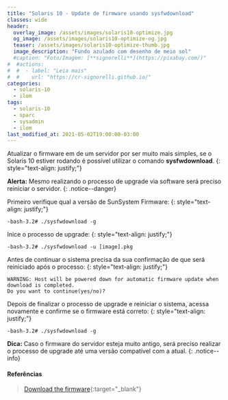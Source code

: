 ```yaml
---
title: "Solaris 10 - Update de firmware usando sysfwdownload"
classes: wide
header:
  overlay_image: /assets/images/solaris10-optimize.jpg
  og_image: /assets/images/solaris10-optimize-og.jpg
  teaser: /assets/images/solaris10-optimize-thumb.jpg
  image_description: "Fundo azulado com desenho de meio sol"
  #caption: "Foto/Imagem: [**signorelli**](https://pixabay.com/)"
#  #actions:
#  #  - label: "Leia mais"
#  #    url: "https://cr-signorelli.github.io/"
categories:
  - solaris-10
  - ilom
tags:
  - solaris-10
  - sparc
  - sysadmin
  - ilom
last_modified_at: 2021-05-02T19:00:00-03:00
---
```


Atualizar o firmware em de um servidor por ser muito mais simples, se o Solaris 10 estiver rodando é possível utilizar o comando **sysfwdownload**.
{: style="text-align: justify;"}

**Alerta:** Mesmo realizando o processo de upgrade via software será preciso reiniciar o servidor.
{: .notice--danger}

Primeiro verifique qual a versão de SunSystem Firmware:
{: style="text-align: justify;"}

```console
-bash-3.2# ./sysfwdownload -g
```

Inice o processo de upgrade:
{: style="text-align: justify;"}

```console
-bash-3.2# ./sysfwdownload -u [image].pkg
```

Antes de continuar o sistema precisa da sua confirmação de que será reiniciado após o processo:
{: style="text-align: justify;"}

```console
WARNING: Host will be powered down for automatic firmware update when download is completed.
Do you want to continue(yes/no)?
```

Depois de finalizar o processo de upgrade e reiniciar o sistema, acessa novamente e confirme se o firmware está correto:
{: style="text-align: justify;"}

```console
-bash-3.2# ./sysfwdownload -g
```

**Dica:** Caso o firmware do servidor esteja muito antigo, será preciso realizar o processo de upgrade até uma versão compatível com a atual.
{: .notice--info}

#### Referências

> [Download the firmware](https://www.oracle.com/servers/technologies/firmware/release-history-jsp.html){:target="_blank"}  
